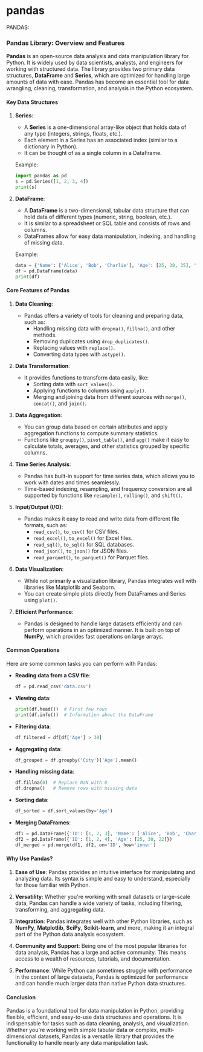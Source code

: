 # pandas
PANDAS:
### Pandas Library: Overview and Features

**Pandas** is an open-source data analysis and data manipulation library for Python. It is widely used by data scientists, analysts, and engineers for working with structured data. The library provides two primary data structures, **DataFrame** and **Series**, which are optimized for handling large amounts of data with ease. Pandas has become an essential tool for data wrangling, cleaning, transformation, and analysis in the Python ecosystem.

#### Key Data Structures

1. **Series**:
   - A **Series** is a one-dimensional array-like object that holds data of any type (integers, strings, floats, etc.).
   - Each element in a Series has an associated index (similar to a dictionary in Python).
   - It can be thought of as a single column in a DataFrame.

   Example:
   ```python
   import pandas as pd
   s = pd.Series([1, 2, 3, 4])
   print(s)
   ```

2. **DataFrame**:
   - A **DataFrame** is a two-dimensional, tabular data structure that can hold data of different types (numeric, string, boolean, etc.).
   - It is similar to a spreadsheet or SQL table and consists of rows and columns.
   - DataFrames allow for easy data manipulation, indexing, and handling of missing data.

   Example:
   ```python
   data = {'Name': ['Alice', 'Bob', 'Charlie'], 'Age': [25, 30, 35], 'City': ['New York', 'Los Angeles', 'Chicago']}
   df = pd.DataFrame(data)
   print(df)
   ```

#### Core Features of Pandas

1. **Data Cleaning**:
   - Pandas offers a variety of tools for cleaning and preparing data, such as:
     - Handling missing data with `dropna()`, `fillna()`, and other methods.
     - Removing duplicates using `drop_duplicates()`.
     - Replacing values with `replace()`.
     - Converting data types with `astype()`.

2. **Data Transformation**:
   - It provides functions to transform data easily, like:
     - Sorting data with `sort_values()`.
     - Applying functions to columns using `apply()`.
     - Merging and joining data from different sources with `merge()`, `concat()`, and `join()`.

3. **Data Aggregation**:
   - You can group data based on certain attributes and apply aggregation functions to compute summary statistics.
   - Functions like `groupby()`, `pivot_table()`, and `agg()` make it easy to calculate totals, averages, and other statistics grouped by specific columns.

4. **Time Series Analysis**:
   - Pandas has built-in support for time series data, which allows you to work with dates and times seamlessly.
   - Time-based indexing, resampling, and frequency conversion are all supported by functions like `resample()`, `rolling()`, and `shift()`.

5. **Input/Output (I/O)**:
   - Pandas makes it easy to read and write data from different file formats, such as:
     - `read_csv()`, `to_csv()` for CSV files.
     - `read_excel()`, `to_excel()` for Excel files.
     - `read_sql()`, `to_sql()` for SQL databases.
     - `read_json()`, `to_json()` for JSON files.
     - `read_parquet()`, `to_parquet()` for Parquet files.

6. **Data Visualization**:
   - While not primarily a visualization library, Pandas integrates well with libraries like Matplotlib and Seaborn.
   - You can create simple plots directly from DataFrames and Series using `plot()`.

7. **Efficient Performance**:
   - Pandas is designed to handle large datasets efficiently and can perform operations in an optimized manner. It is built on top of **NumPy**, which provides fast operations on large arrays.

#### Common Operations

Here are some common tasks you can perform with Pandas:

- **Reading data from a CSV file**:
  ```python
  df = pd.read_csv('data.csv')
  ```

- **Viewing data**:
  ```python
  print(df.head())  # First few rows
  print(df.info())  # Information about the DataFrame
  ```

- **Filtering data**:
  ```python
  df_filtered = df[df['Age'] > 30]
  ```

- **Aggregating data**:
  ```python
  df_grouped = df.groupby('City')['Age'].mean()
  ```

- **Handling missing data**:
  ```python
  df.fillna(0)  # Replace NaN with 0
  df.dropna()   # Remove rows with missing data
  ```

- **Sorting data**:
  ```python
  df_sorted = df.sort_values(by='Age')
  ```

- **Merging DataFrames**:
  ```python
  df1 = pd.DataFrame({'ID': [1, 2, 3], 'Name': ['Alice', 'Bob', 'Charlie']})
  df2 = pd.DataFrame({'ID': [1, 2, 4], 'Age': [25, 30, 22]})
  df_merged = pd.merge(df1, df2, on='ID', how='inner')
  ```

#### Why Use Pandas?

1. **Ease of Use**: Pandas provides an intuitive interface for manipulating and analyzing data. Its syntax is simple and easy to understand, especially for those familiar with Python.
   
2. **Versatility**: Whether you're working with small datasets or large-scale data, Pandas can handle a wide variety of tasks, including filtering, transforming, and aggregating data.

3. **Integration**: Pandas integrates well with other Python libraries, such as **NumPy**, **Matplotlib**, **SciPy**, **Scikit-learn**, and more, making it an integral part of the Python data analysis ecosystem.

4. **Community and Support**: Being one of the most popular libraries for data analysis, Pandas has a large and active community. This means access to a wealth of resources, tutorials, and documentation.

5. **Performance**: While Python can sometimes struggle with performance in the context of large datasets, Pandas is optimized for performance and can handle much larger data than native Python data structures.

#### Conclusion

Pandas is a foundational tool for data manipulation in Python, providing flexible, efficient, and easy-to-use data structures and operations. It is indispensable for tasks such as data cleaning, analysis, and visualization. Whether you're working with simple tabular data or complex, multi-dimensional datasets, Pandas is a versatile library that provides the functionality to handle nearly any data manipulation task.
